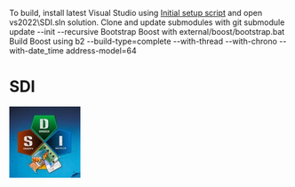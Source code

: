 To build, install latest Visual Studio using [Initial setup script](scripts/setup.ps1) and open vs2022\SDI.sln solution.
Clone and update submodules with git submodule update --init --recursive
Bootstrap Boost with external/boost/bootstrap.bat
Build Boost using b2 --build-type=complete --with-thread --with-chrono --with-date_time address-model=64

# SDI

![SDI Logo](.github/logo128.jpg)
